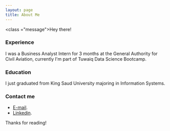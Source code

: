 ```yaml
---
layout: page
title: About Me 
---
```



<class ="message">Hey there! </class>


### Experience
I was a Business Analyst Intern for 3 months at the General Authority for Civil Aviation, currently I'm part of Tuwaiq Data Science Bootcamp.

### Education
I just graduated from King Saud University majoring in Information Systems.

### Contact me
* [E-mail](mailto:njoud.algifari@gmail.com).
* [Linkedin](https://www.linkedin.com/in/njoudalgifari).

Thanks for reading!
